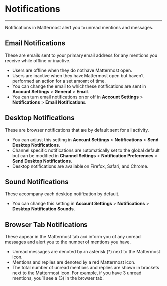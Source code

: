 # Notifications
___

Notifications in Mattermost alert you to unread mentions and messages.

## Email Notifications
These are emails sent to your primary email address for any mentions you receive while offline or inactive.
- Users are offline when they do not have Mattermost open.
- Users are inactive when they have Mattermost open but haven’t performed an action for a set amount of time.
- You can change the email to which these notifications are sent in **Account Settings** > **General** > **Email**.
- You can turn email notifications on or off in **Account Settings** > **Notifications** > **Email Notifications**.

## Desktop Notifications
These are browser notifications that are by default sent for all activity.
- You can adjust this setting in **Account Settings** > **Notifications** > **Send Desktop Notifications**.
- Channel specific notifications are automatically set to the global default but can be modified in **Channel Settings** > **Notification Preferences** > **Send Desktop Notifications**.
- Desktop notifications are available on Firefox, Safari, and Chrome.


## Sound Notifications
These accompany each desktop notification by default.
- You can change this setting in **Account Settings** > **Notifications** > **Desktop Notification Sounds**. 


## Browser Tab Notifications
These appear in the Mattermost tab and inform you of any unread messages and alert you to the number of mentions you have.
- Unread messages are denoted by an asterisk (*) next to the Mattermost icon.
- Mentions and replies are denoted by a red Mattermost icon.
- The total number of unread mentions and replies are shown in brackets next to the Mattermost icon. For example, if you have 3 unread mentions, you’ll see a (3) in the browser tab. 
